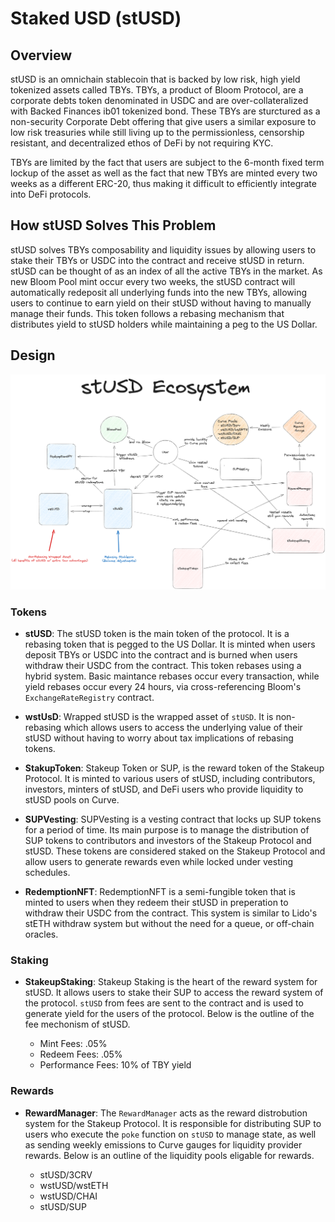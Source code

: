 # Staked USD (stUSD)

## Overview
stUSD is an omnichain stablecoin that is backed by low risk, high yield tokenized assets called TBYs. TBYs, a product of Bloom Protocol, are a corporate debts token denominated in USDC and are over-collateralized with Backed Finances ib01 tokenized bond. These TBYs are sturctured as a non-security Corporate Debt offering that give users a similar exposure to low risk treasuries while still living up to the permissionless, censorship resistant, and decentralized ethos of DeFi by not requiring KYC. 

TBYs are limited by the fact that users are subject to the 6-month fixed term lockup of the asset as well as the fact that new TBYs are minted every two weeks as a different ERC-20, thus making it difficult to efficiently integrate into DeFi protocols. 

## How stUSD Solves This Problem
stUSD solves TBYs composability and liquidity issues by allowing users to stake their TBYs or USDC into the contract and receive stUSD in return. stUSD can be thought of as an index of all the active TBYs in the market. As new Bloom Pool mint occur every two weeks, the stUSD contract will automatically redeposit all underlying funds into the new TBYs, allowing users to continue to earn yield on their stUSD without having to manually manage their funds. This token follows a rebasing mechanism that distributes yield to stUSD holders while maintaining a peg to the US Dollar.

## Design
![stUSD Design](./stUsd-architecture.png)
### Tokens
- **stUSD**: The stUSD token is the main token of the protocol. It is a rebasing token that is pegged to the US Dollar. It is minted when users deposit TBYs or USDC into the contract and is burned when users withdraw their USDC from the contract. This token rebases using a hybrid system. Basic maintance rebases occur every transaction, while yield rebases occur every 24 hours, via cross-referencing Bloom's `ExchangeRateRegistry` contract.

- **wstUsD**: Wrapped stUSD is the wrapped asset of `stUSD`. It is non-rebasing which allows users to access the underlying value of their stUSD without having to worry about tax implications of rebasing tokens.

- **StakupToken**: Stakeup Token or SUP, is the reward token of the Stakeup Protocol. It is minted to various users of stUSD, including contributors, investors, minters of stUSD, and DeFi users who provide liquidity to stUSD pools on Curve. 

- **SUPVesting**: SUPVesting is a vesting contract that locks up SUP tokens for a period of time. Its main purpose is to manage the distribution of SUP tokens to contributors and investors of the Stakeup Protocol and stUSD. These tokens are considered staked on the Stakeup Protocol and allow users to generate rewards even while locked under vesting schedules.

- **RedemptionNFT**: RedemptionNFT is a semi-fungible token that is minted to users when they redeem their stUSD in preperation to withdraw their USDC from the contract. This system is similar to Lido's stETH withdraw system but without the need for a queue, or off-chain oracles.

### Staking
- **StakeupStaking**: Stakeup Staking is the heart of the reward system for stUSD. It allows users to stake their SUP to access the reward system of the protocol. `stUSD` from fees are sent to the contract and is used to generate yield for the users of the protocol. Below is the outline of the fee mechonism of stUSD.

    - Mint Fees: .05%
    - Redeem Fees: .05%
    - Performance Fees: 10% of TBY yield

### Rewards
- **RewardManager**: The `RewardManager` acts as the reward distrobution system for the Stakeup Protocol. It is responsible for distributing SUP to users who execute the `poke` function on `stUSD` to manage state, as well as sending weekly emissions to Curve gauges for liquidity provider rewards. Below is an outline of the liquidity pools eligable for rewards.

   - stUSD/3CRV
   - wstUSD/wstETH
   - wstUSD/CHAI
   - stUSD/SUP